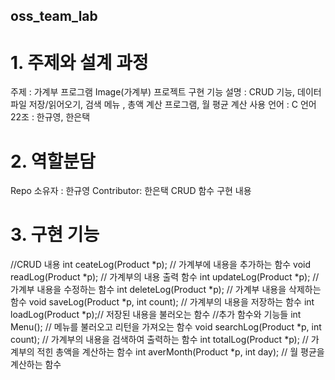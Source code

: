 ## oss_team_lab
# 1. 주제와 설계 과정
주제 : 가계부 프로그램
Image(가계부)
프로젝트 구현 기능 설명 : CRUD 기능, 데이터 파일 저장/읽어오기, 검색 메뉴 , 총액 계산 프로그램, 월 평균 계산
사용 언어 : C 언어
22조 : 한규영, 한은택

# 2. 역할분담
Repo 소유자 : 한규영 Contributor: 한은택
CRUD 함수 구현 내용

# 3. 구현 기능
//CRUD 내용
int ceateLog(Product *p); // 가계부에 내용을 추가하는 함수
void readLog(Product *p); // 가계부의 내용 출력 함수
int updateLog(Product *p); // 가계부 내용을 수정하는 함수
int deleteLog(Product *p); // 가계부 내용을 삭제하는 함수
void saveLog(Product *p, int count); // 가계부의 내용을 저장하는 함수
int loadLog(Product *p);// 저장된 내용을 불러오는 함수
//추가 함수와 기능들
int Menu(); // 메뉴를 불러오고 리턴을 가져오는 함수
void searchLog(Product *p, int count); // 가계부의 내용을 검색하여 출력하는 함수
int totalLog(Product *p); // 가계부의 적힌 총액을 계산하는 함수
int averMonth(Product *p, int day); // 월 평균을 계산하는 함수
